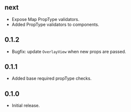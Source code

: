 ## next

- Expose Map PropType validators.
- Added PropType validators to components.

## 0.1.2

- Bugfix: update `OverlayView` when new props are passed.

## 0.1.1

- Added base required propType checks.

## 0.1.0

- Initial release.